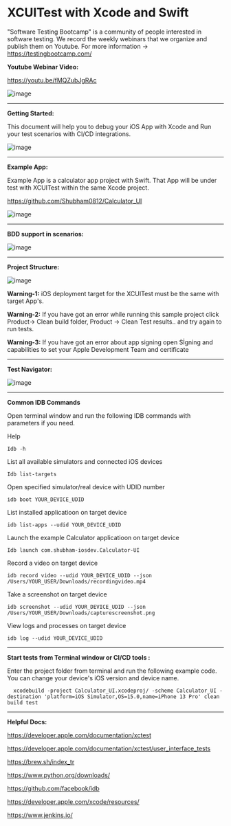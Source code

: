 # XCUITest with Xcode and Swift

"Software Testing Bootcamp" is a community of people interested in software testing. We record the weekly webinars that we organize and publish them on Youtube. For more information -> https://testingbootcamp.com/

**Youtube Webinar Video:**

https://youtu.be/fMQZubJgRAc

![image](https://user-images.githubusercontent.com/89974862/137537135-9bc84d3a-09bc-4767-bbe1-21bd2f3d9b27.png)

------------

**Getting Started:**

This document will help you to debug your iOS App with Xcode and Run your test scenarios with CI/CD integrations.


![image](https://user-images.githubusercontent.com/89974862/138561502-9707a7ea-091c-40ba-8b44-db235a686d6e.png)

----------

**Example App:**

Example App is a calculator app project with Swift. That App will be under test with XCUITest within the same Xcode project.

https://github.com/Shubham0812/Calculator_UI

![image](https://user-images.githubusercontent.com/89974862/138561626-8c9fcdc8-0418-446b-981c-35a0a5926ee6.png)

----------

**BDD support in scenarios:**

![image](https://user-images.githubusercontent.com/89974862/138561748-95e4b702-cf78-4407-800a-4f083c607017.png)

----------

**Project Structure:**

![image](https://user-images.githubusercontent.com/89974862/138599825-bb09e4d8-16f8-4f37-9738-48ff2cc94975.png)

**Warning-1:** iOS deployment target for the XCUITest must be the same with target App's.

**Warning-2:** If you have got an error while running this sample project click Product-> Clean build folder, Product -> Clean Test results.. and try again to run tests.

**Warning-3:** If you have got an error about app signing open Sİgning and capabilities to set your Apple Development Team and certificate

----------

**Test Navigator:**

![image](https://user-images.githubusercontent.com/89974862/138599889-30f256bc-566c-4354-af40-d0092291fd42.png)

----------

**Common IDB Commands**

Open terminal window and run the following IDB commands with parameters if you need.

Help

    Idb -h
    
  
List all available simulators and connected iOS devices

    Idb list-targets
    
  
Open specified simulator/real device with UDID number

    idb boot YOUR_DEVICE_UDID
    
  
List installed applicatioon on target device

    idb list-apps --udid YOUR_DEVICE_UDID
    

Launch the example Calculator applicatioon on target device

    Idb launch com.shubham-iosdev.Calculator-UI
    

Record a video on target device

    idb record video --udid YOUR_DEVICE_UDID --json /Users/YOUR_USER/Downloads/recordingvideo.mp4
    

Take a screenshot on target device

    idb screenshot --udid YOUR_DEVICE_UDID --json /Users/YOUR_USER/Downloads/capturescreenshot.png
    
  
View logs and processes on target device  

    idb log --udid YOUR_DEVICE_UDID
  
  ----------
  
  **Start tests from Terminal window or CI/CD tools :**
  
  Enter the project folder from terminal and run the following example code. You can change your device's iOS version and device name.
  
      xcodebuild -project Calculator_UI.xcodeproj/ -scheme Calculator_UI -destination 'platform=iOS Simulator,OS=15.0,name=iPhone 13 Pro' clean build test

  
  
  ----------

**Helpful Docs:**

https://developer.apple.com/documentation/xctest

https://developer.apple.com/documentation/xctest/user_interface_tests

https://brew.sh/index_tr

https://www.python.org/downloads/

https://github.com/facebook/idb

https://developer.apple.com/xcode/resources/

https://www.jenkins.io/
